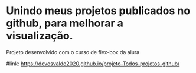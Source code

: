 # Unindo meus projetos publicados no github, para melhorar a visualização.
Projeto desenvolvido com o curso de flex-box da alura

#link: https://devosvaldo2020.github.io/projeto-Todos-projetos-github/
